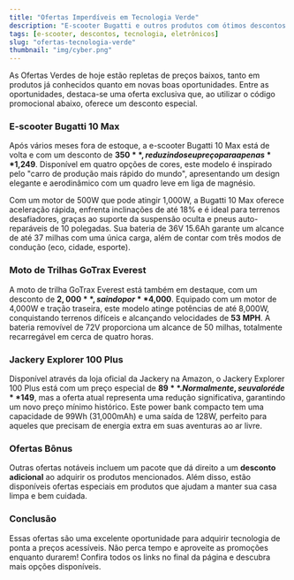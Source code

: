 ```yaml
---
title: "Ofertas Imperdíveis em Tecnologia Verde"
description: "E-scooter Bugatti e outros produtos com ótimos descontos!"
tags: [e-scooter, descontos, tecnologia, eletrônicos]
slug: "ofertas-tecnologia-verde"
thumbnail: "img/cyber.png"
---
```


As Ofertas Verdes de hoje estão repletas de preços baixos, tanto em produtos já conhecidos quanto em novas boas oportunidades. Entre as oportunidades, destaca-se uma oferta exclusiva que, ao utilizar o código promocional abaixo, oferece um desconto especial.

### E-scooter Bugatti 10 Max
Após vários meses fora de estoque, a e-scooter Bugatti 10 Max está de volta e com um desconto de **$350**, reduzindo seu preço para apenas **$1,249**. Disponível em quatro opções de cores, este modelo é inspirado pelo "carro de produção mais rápido do mundo", apresentando um design elegante e aerodinâmico com um quadro leve em liga de magnésio.

Com um motor de 500W que pode atingir 1,000W, a Bugatti 10 Max oferece aceleração rápida, enfrenta inclinações de até 18% e é ideal para terrenos desafiadores, graças ao suporte da suspensão oculta e pneus auto-reparáveis de 10 polegadas. Sua bateria de 36V 15.6Ah garante um alcance de até 37 milhas com uma única carga, além de contar com três modos de condução (eco, cidade, esporte).

### Moto de Trilhas GoTrax Everest
A moto de trilha GoTrax Everest está também em destaque, com um desconto de **$2,000**, saindo por **$4,000**. Equipado com um motor de 4,000W e tração traseira, este modelo atinge potências de até 8,000W, conquistando terrenos difíceis e alcançando velocidades de **53 MPH**. A bateria removível de 72V proporciona um alcance de 50 milhas, totalmente recarregável em cerca de quatro horas.

### Jackery Explorer 100 Plus
Disponível através da loja oficial da Jackery na Amazon, o Jackery Explorer 100 Plus está com um preço especial de **$89**. Normalmente, seu valor é de **$149**, mas a oferta atual representa uma redução significativa, garantindo um novo preço mínimo histórico. Este power bank compacto tem uma capacidade de 99Wh (31,000mAh) e uma saída de 128W, perfeito para aqueles que precisam de energia extra em suas aventuras ao ar livre.

### Ofertas Bônus
Outras ofertas notáveis incluem um pacote que dá direito a um **desconto adicional** ao adquirir os produtos mencionados. Além disso, estão disponíveis ofertas especiais em produtos que ajudam a manter sua casa limpa e bem cuidada.

### Conclusão
Essas ofertas são uma excelente oportunidade para adquirir tecnologia de ponta a preços acessíveis. Não perca tempo e aproveite as promoções enquanto durarem! Confira todos os links no final da página e descubra mais opções disponíveis.